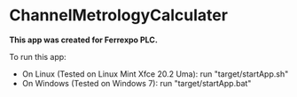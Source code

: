 # ChannelMetrologyCalculater

<b>This app was created for Ferrexpo PLC.</b>

To run this app:
- On Linux (Tested on Linux Mint Xfce 20.2 Uma): run "target/startApp.sh"
- On Windows (Tested on Windows 7): run "target/startApp.bat"
